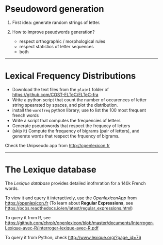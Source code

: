 # Pseudoword generation

1. First idea: generate random strings of letter.


2. How to improve pseudwords generation?

    - respect  orthographic / morphological rules
    - respect  statistics of letter sequences 
    - both

---

# Lexical Frequency Distributions


* Download the text files from the `plain1` folder of <https://github.com/COST-ELTeC/ELTeC-fra>
* Write a python script that count the number of occurences of  letter string spearated by spaces, and plot the distribution.
* install the `wordfreq` python library; use to list the 100 most frequent french words
* Write a script that computes the frequencies of letters 
* Generate pseudowords that respect the frequecy of letters
* (skip it) Compute the frequency of bigrams (pair of letters), and generate words that respect the frquency of bigrams. 

Check the Unipseudo app from http://openlexicon.fr

---

# The Lexique database

The _Lexique database_ provides detailed inofmration for a 140k French words. 

To view it and query it interactively, use the _OpenlexiconApp_ from https://openlexicon.fr (To learn about **Regular Expressions**, see <https://pcbs.readthedocs.io/en/latest/regular_expressions.html>)

To query it from R, see <https://github.com/chrplr/openlexicon/blob/master/documents/Interroger-Lexique-avec-R/interroger-lexique-avec-R.pdf>

To query it from Python, check  <http://www.lexique.org/?page_id=76>


